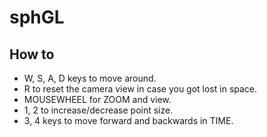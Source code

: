# sphGL

## How to 
- W, S, A, D keys to move around.
- R to reset the camera view in case you got lost in space.
- MOUSEWHEEL for ZOOM and view.
- 1, 2 to increase/decrease point size.
- 3, 4 keys to move forward and backwards in TIME.
